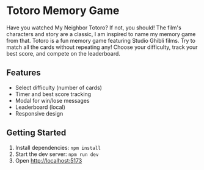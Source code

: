 # Totoro Memory Game

Have you watched My Neighbor Totoro? If not, you should! The film's characters and story are a classic, I am inspired to name my memory game from that. Totoro is a fun memory game featuring Studio Ghibli films. Try to match all the cards without repeating any! Choose your difficulty, track your best score, and compete on the leaderboard.

## Features
- Select difficulty (number of cards)
- Timer and best score tracking
- Modal for win/lose messages
- Leaderboard (local)
- Responsive design

## Getting Started
1. Install dependencies: `npm install`
2. Start the dev server: `npm run dev`
3. Open [http://localhost:5173](http://localhost:5173)
